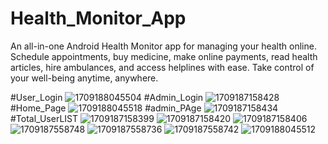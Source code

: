 # Health_Monitor_App
An all-in-one Android Health Monitor app for managing your health online. Schedule appointments, buy medicine, make online payments, read health articles, hire ambulances, and access helplines with ease. Take control of your well-being anytime, anywhere.

#User_Login
![1709188045504](https://github.com/ANONDO1250/Health_Care_Management_Online/assets/96665428/33ed21aa-1e22-4ae0-b812-c9c6a412da59)
#Admin_Login
![1709187158428](https://github.com/ANONDO1250/Health_Care_Management_Online/assets/96665428/8f491b45-7edb-40ca-8de7-4e26294d5632)
#Home_Page
![1709188045518](https://github.com/ANONDO1250/Health_Care_Management_Online/assets/96665428/71a0811e-ba61-4cd5-b694-17c6f8bc91dd)
#admin_PAge
![1709187158434](https://github.com/ANONDO1250/Health_Care_Management_Online/assets/96665428/4fe17390-b15b-42da-a9f1-cc7254c81379)
#Total_UserLIST
![1709187158399](https://github.com/ANONDO1250/Health_Care_Management_Online/assets/96665428/f3e8a500-7bbe-48b5-8382-966c86e80a60)
![1709187158420](https://github.com/ANONDO1250/Health_Care_Management_Online/assets/96665428/250d478a-e173-4f6d-a7a3-69afa91ce1d7)
![1709187158406](https://github.com/ANONDO1250/Health_Care_Management_Online/assets/96665428/c6b16123-f5ca-42c9-97f5-c4ed0f113365)
![1709187558748](https://github.com/ANONDO1250/Health_Care_Management_Online/assets/96665428/357bb750-73b1-4e27-8fa5-5b85154fe898)
![1709187558736](https://github.com/ANONDO1250/Health_Care_Management_Online/assets/96665428/46743894-3c07-4b13-9bea-b1a8bad3f5f0)
![1709187558742](https://github.com/ANONDO1250/Health_Care_Management_Online/assets/96665428/91832bbc-320b-419e-b47c-a75151f7b33b)
![1709188045512](https://github.com/ANONDO1250/Health_Care_Management_Online/assets/96665428/e56f080c-d8f6-46ff-ad0f-70ec303bd026)

